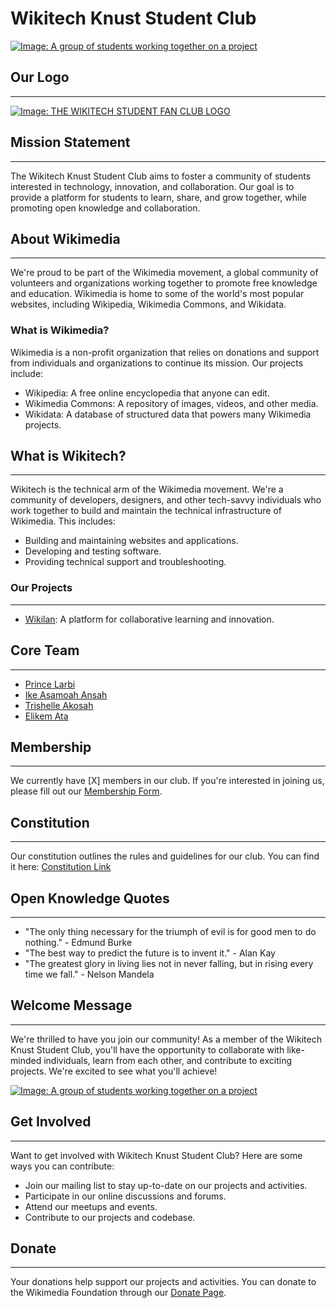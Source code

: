 
# Wikitech Knust Student Club

[![Image: A group of students working together on a project](https://upload.wikimedia.org/wikipedia/commons/2/2a/Wikimedia-foundation-brand-postcard-front.png)](https://upload.wikimedia.org/wikipedia/commons/thumb/f/fb/Wikitech-knust-logo.png/640px-Wikitech-knust-logo.png)

## Our Logo
-----------

[![Image: THE WIKITECH STUDENT FAN CLUB LOGO](https://upload.wikimedia.org/wikipedia/commons/thumb/f/fb/Wikitech-knust-logo.png/640px-Wikitech-knust-logo.png)]()

## Mission Statement
-------------------

The Wikitech Knust Student Club aims to foster a community of students interested in technology, innovation, and collaboration. Our goal is to provide a platform for students to learn, share, and grow together, while promoting open knowledge and collaboration.

## About Wikimedia
-------------------

We're proud to be part of the Wikimedia movement, a global community of volunteers and organizations working together to promote free knowledge and education. Wikimedia is home to some of the world's most popular websites, including Wikipedia, Wikimedia Commons, and Wikidata.

### What is Wikimedia?

Wikimedia is a non-profit organization that relies on donations and support from individuals and organizations to continue its mission. Our projects include:

* Wikipedia: A free online encyclopedia that anyone can edit.
* Wikimedia Commons: A repository of images, videos, and other media.
* Wikidata: A database of structured data that powers many Wikimedia projects.

## What is Wikitech?
-------------------

Wikitech is the technical arm of the Wikimedia movement. We're a community of developers, designers, and other tech-savvy individuals who work together to build and maintain the technical infrastructure of Wikimedia. This includes:

* Building and maintaining websites and applications.
* Developing and testing software.
* Providing technical support and troubleshooting.

### Our Projects
----------------

* [Wikilan](https://]): A platform for collaborative learning and innovation.

## Core Team
--------------

* [Prince Larbi](https://meta.wikimedia.org/wiki/User:Pnlarbi)
* [Ike Asamoah Ansah](https://meta.wikimedia.org/wiki/User:Ikeasamoahansah)
* [Trishelle Akosah](https://meta.wikimedia.org/wiki/User:Trishmapak)
* [Elikem Ata](https://meta.wikimedia.org/wiki/User:A.elikem)

## Membership
-------------

We currently have [X] members in our club. If you're interested in joining us, please fill out our [Membership Form](https://docs.google.com/forms/d/1v0PCUlhd8WFudUg6v__Th002oqIYQS_MZ1c6IcrK_b4/edit]).

## Constitution
--------------

Our constitution outlines the rules and guidelines for our club. You can find it here: [Constitution Link](https://docs.google.com/document/d/1oNbuwDqGRoGMrH4cLyfDTFMsHL_b2IocFJllbl5oUnA/edit?usp=sharing)

## Open Knowledge Quotes
------------------------

* "The only thing necessary for the triumph of evil is for good men to do nothing." - Edmund Burke
* "The best way to predict the future is to invent it." - Alan Kay
* "The greatest glory in living lies not in never falling, but in rising every time we fall." - Nelson Mandela

## Welcome Message
-------------------

We're thrilled to have you join our community! As a member of the Wikitech Knust Student Club, you'll have the opportunity to collaborate with like-minded individuals, learn from each other, and contribute to exciting projects. We're excited to see what you'll achieve!

[![Image: A group of students working together on a project](https://upload.wikimedia.org/wikipedia/commons/1/12/Wikimedia_Hackathon_Prague_2019_-_2019-05-18_-_Group_Picture_-_cropped.jpg)](https://upload.wikimedia.org/wikipedia/commons/thumb/f/fb/Wikitech-knust-logo.png/640px-Wikitech-knust-logo.png)

## Get Involved
----------------

Want to get involved with Wikitech Knust Student Club? Here are some ways you can contribute:

* Join our mailing list to stay up-to-date on our projects and activities.
* Participate in our online discussions and forums.
* Attend our meetups and events.
* Contribute to our projects and codebase.

## Donate
---------

Your donations help support our projects and activities. You can donate to the Wikimedia Foundation through our [Donate Page](https://donate.wikimedia.org/w/index.php?title=Special:LandingPage&country=GH&uselang=en&utm_medium=wmfSite&utm_source=0&utm_campaign=navButton).

